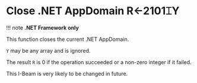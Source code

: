 
<!-- Hidden search keywords -->
<div style="display: none;">
  2101⌶
</div>






<h1 class="heading"><span class="name">Close .NET AppDomain</span> <span class="command">R←2101⌶Y</span></h1>


!!! note
    **.NET Framework only**


This function closes the current .NET AppDomain.


`Y` may be any array and is ignored.


The result `R` is 0 if the operation succeeded or a non-zero integer if it failed.


This I-Beam is very likely to be changed in future.



